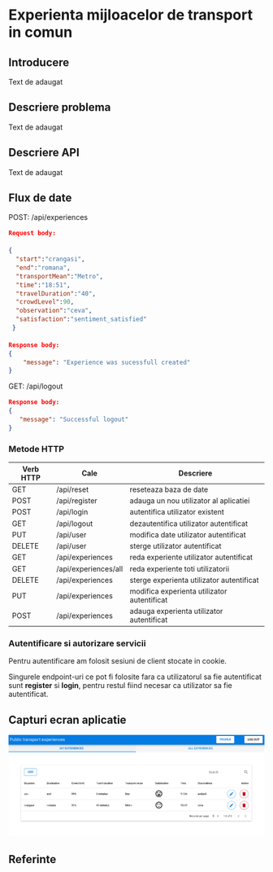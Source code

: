 # Experienta mijloacelor de transport in comun




## Introducere

Text de adaugat

## Descriere problema

Text de adaugat

## Descriere API

Text de adaugat

## Flux de date



POST: /api/experiences

```json
Request body:

{
  "start":"crangasi",
  "end":"romana",
  "transportMean":"Metro",
  "time":"18:51",
  "travelDuration":"40",
  "crowdLevel":90,
  "observation":"ceva",
  "satisfaction":"sentiment_satisfied"
 }

Response body:
{ 
    "message": "Experience was sucessfull created"
}

```

GET: /api/logout

```json
Response body:
{ 
   "message": "Successful logout"
}

```




### Metode HTTP

| Verb HTTP | Cale                 | Descriere                                   |
| --------- | -------------------- | ------------------------------------------- |
| GET       | /api/reset           | reseteaza baza de date                      |
| POST      | /api/register        | adauga un nou utilizator al aplicatiei      |
| POST      | /api/login           | autentifica utilizator existent             |
| GET       | /api/logout          | dezautentifica utilizator autentificat      |
| PUT       | /api/user            | modifica date utilizator autentificat       |
| DELETE    | /api/user            | sterge utilizator autentificat              |
| GET       | /api/experiences     | reda experiente utilizator autentificat     |
| GET       | /api/experiences/all | reda experiente toti utilizatorii           |
| DELETE    | /api/experiences     | sterge experienta utilizator autentificat   |
| PUT       | /api/experiences     | modifica experienta utilizator autentificat |
| POST      | /api/experiences     | adauga experienta utilizator autentificat   |



### Autentificare si autorizare servicii

Pentru autentificare am folosit sesiuni de client stocate in cookie.

Singurele endpoint-uri ce pot fi folosite fara ca utilizatorul sa fie autentificat sunt **register** si **login**, pentru restul fiind necesar ca utilizator sa fie autentificat. 

## Capturi ecran aplicatie

![printscreen](Capture.PNG)

## Referinte

